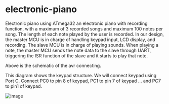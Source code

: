 # electronic-piano
Electronic piano using ATmega32
an electronic piano with recording function, with a maximum of 3 recorded songs and maximum 100 notes per song. The length of each note played by the user is recorded. In our design, the master MCU is in charge of handling keypad input, LCD display, and recording. The slave MCU is in charge of playing sounds. When playing a note, the master MCU sends the note data to the slave through UART, triggering the ISR function of the slave and it starts to play that note.


  
Above is the schematic of the avr connecting.



 
This diagram shows the keypad structure. We will connect keypad using Port C. Connect PC0 to pin 8 of keypad, PC1 to pin 7 of keypad … and PC7 to pin1 of keypad.

![image](https://github.com/CreeperZzz/electronic-piano/assets/51710762/00d7943d-19a2-4e7a-9f0f-53fa26f5e3b5)
